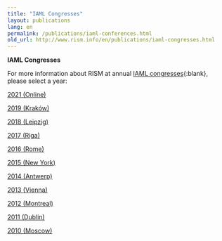 ```yaml
---
title: "IAML Congresses"
layout: publications
lang: en
permalink: /publications/iaml-conferences.html
old_url: http://www.rism.info/en/publications/iaml-congresses.html
---
```


**IAML Congresses**

For more information about RISM at annual [IAML congresses](https://www.iaml.info/congresses){:blank}, please select a year:

[2021 (Online)](/publications/iaml-congresses/2021.html)

[2019 (Kraków)](/publications/iaml-congresses/2019.html)

[2018 (Leipzig)](/publications/iaml-congresses/2018.html)

[2017 (Riga)](/publications/iaml-congresses/2017.html)

[2016 (Rome)](/publications/iaml-congresses/2016.html)

[2015 (New York)](/publications/iaml-congresses/2015.html)

[2014 (Antwerp)](/publications/iaml-congresses/2014.html)

[2013 (Vienna)](/publications/iaml-congresses/2013.html)

[2012 (Montreal)](/publications/iaml-congresses/2012.html)

[2011 (Dublin)](/publications/iaml-congresses/2011.html)

[2010 (Moscow)](/publications/iaml-congresses/2010.html)

